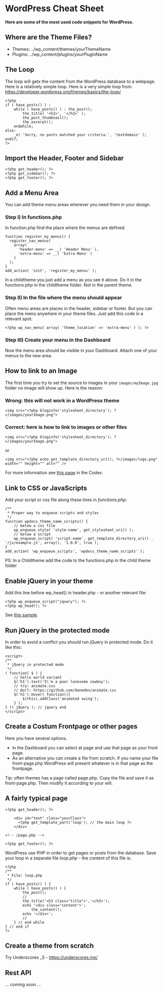 # WordPress Cheat Sheet

**Here are some of the most used code snippets for WordPress.**

## Where are the Theme Files?

* Themes: ../wp_content/themes/yourThemeName
* Plugins: ../wp_content/plugins/yourPluginName

## The Loop

The loop will getx the content from the WordPress database to a webpage. Here is a relatively simple loop.
Here is a very simple loop from https://developer.wordpress.org/themes/basics/the-loop/

~~~~
<?php
if ( have_posts() ) :
    while ( have_posts() ) : the_post();
        the_title( '<h2>', '</h2>' );
        the_post_thumbnail();
        the_excerpt();
    endwhile;
else:
    _e( 'Sorry, no posts matched your criteria.', 'textdomain' );
endif;
?>
~~~~

## Import the Header, Footer and Sidebar

~~~~
<?php get_header(); ?>
<?php get_sidebar(); ?>
<?php get_footer(); ?>
~~~~

## Add a Menu Area

You can add theme menu areas wherever you need them in your design.

### Step I) In functions.php

In function.php find the place where the menus are defined.

~~~~
function register_my_menus() {
  register_nav_menus(
    array(
      'header-menu' => __( 'Header Menu' ),
      'extra-menu' => __( 'Extra Menu' )
    )
  );
}
add_action( 'init', 'register_my_menus' );
~~~~

In a childtheme you just add a menu as you see it above. Do it in the functions.php in the childtheme folder. Not in the parent theme.

### Step II) In the file where the menu should appear

Often menu areas are places in the header, sidebar or footer. But you can place the menu anywhere in your theme files. Just add this code in a relevant spot:

~~~~
<?php wp_nav_menu( array( 'theme_location' => 'extra-menu' ) ); ?>
~~~~

### Step III) Create your menu in the Dashboard

Now the menu area should be visible in your Dashboard. Attach one of your menus to the new area.

## How to link to an Image

The first time you try to set the source to images in your `images/myImage.jpg` folder no image will show up. Here is the reason:


### Wrong: this will not work in a WordPress theme

~~~~
<img src="<?php bloginfo('stylesheet_directory'); ?>/images/yourImage.png">
~~~~

### Correct: here is how to link to images or other files

~~~~
<img src="<?php bloginfo('stylesheet_directory'); ?>/images/yourImage.png">
~~~~

or

~~~~
<img src="<?php echo get_template_directory_uri(); ?>/images/logo.png" width="" height="" alt="" />
~~~~

For more information see [this page](https://developer.wordpress.org/themes/functionality/media/images/) in the Codex.

## Link to CSS or JavaScripts

Add your script or css file along these lines  in *functions.php*:

~~~~
/**
 * Proper way to enqueue scripts and styles
 */
function wpdocs_theme_name_scripts() {
    // below a css file
    wp_enqueue_style( 'style-name', get_stylesheet_uri() );
    // below a script
    wp_enqueue_script( 'script-name', get_template_directory_uri() . '/js/example.js', array(), '1.0.0', true );
}
add_action( 'wp_enqueue_scripts', 'wpdocs_theme_name_scripts' );
~~~~

PS: In a Childtheme add the code to the functions.php in the child theme folder


## Enable jQuery in your theme

Add this line before wp_head() in header.php - or another relevant file:

~~~~
<?php wp_enqueue_script("jquery"); ?>
<?php wp_head(); ?>
~~~~

See [this sample](https://github.com/asathoor/tw17child/blob/master/header.php#L25-L29).


## Run jQuery in the protected mode

In order to avoid a conflict you should run jQuery in protected mode. Do it like this:

~~~~
<script>
/**
 * jQuery in protected mode
 */
( function( $ ) {
	// hello world variant
	$('h1').text('I\'m a poor lonesome cowboy');
	// try: animate.css
	// @url: https://github.com/daneden/animate.css
	$('h1').hover( function(){
		$(this).addClass('animated swing');
	} );
} )( jQuery ); // jquery end
</script>
~~~~

## Create a Costum Frontpage or other pages

Here you have several options.

* In the Dashboard you can select at page and use that page as your front page.
* As an alternative you can create a file from scratch. If you name your file front-page.php WordPress will present whatever is in that page as the frontpage.

Tip: often themes has a page called page.php. Copy the file and save it as front-page.php. Then modify it according to your will.

## A fairly typical page

~~~~
<?php get_header(); ?>

    <div id="text" class="yourClass">
      <?php get_template_part('loop'); // the main loop ?>
  	</div>

<!-- /page.php -->

<?php get_footer(); ?>
~~~~

WordPress use PHP in order to get pages or posts from the database. Save your loop in a separate file *loop.php* - the content of this file is:

~~~~
<?php
/**
 * File: loop.php
 */
if ( have_posts() ) {
	while ( have_posts() ) {
		the_post();
		//
		the_title('<h3 class="title">','</h3>');
		echo '<div class="content">';
			the_content();
		echo '</div>';
		//
	} // end while
} // end if
?>
~~~~

## Create a theme from scratch

Try Underscores _S - https://underscores.me/

## Rest API

... coming soon ...
